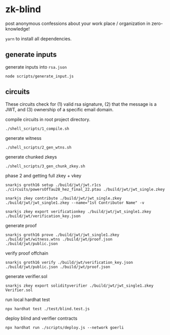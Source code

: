 # zk-blind

post anonymous confessions about your work place / organization in zero-knowledge!

`yarn` to install all dependencies.

## generate inputs

generate inputs into `rsa.json`

```
node scripts/generate_input.js
```

## circuits

These circuits check for (1) valid rsa signature, (2) that the message is a JWT, and (3) ownership of a specific email domain.

compile circuits in root project directory.

```
./shell_scripts/1_compile.sh
```

generate witness

```
./shell_scripts/2_gen_wtns.sh
```

generate chunked zkeys

```
./shell_scripts/3_gen_chunk_zkey.sh
```

phase 2 and getting full zkey + vkey

```
snarkjs groth16 setup ./build/jwt/jwt.r1cs ./circuits/powersOfTau28_hez_final_22.ptau ./build/jwt/jwt_single.zkey

snarkjs zkey contribute ./build/jwt/jwt_single.zkey ./build/jwt/jwt_single1.zkey --name="1st Contributor Name" -v

snarkjs zkey export verificationkey ./build/jwt/jwt_single1.zkey ./build/jwt/verification_key.json

```

generate proof

```
snarkjs groth16 prove ./build/jwt/jwt_single1.zkey ./build/jwt/witness.wtns ./build/jwt/proof.json ./build/jwt/public.json
```

verify proof offchain

```
snarkjs groth16 verify ./build/jwt/verification_key.json ./build/jwt/public.json ./build/jwt/proof.json
```

generate verifier.sol

```
snarkjs zkey export solidityverifier ./build/jwt/jwt_single1.zkey Verifier.sol
```

run local hardhat test

```
npx hardhat test ./test/blind.test.js
```

deploy blind and verifier contracts

```
npx hardhat run ./scripts/deploy.js --network goerli
```
